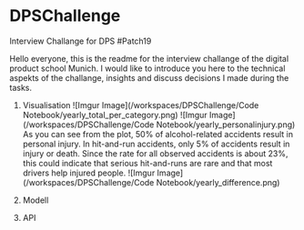 # DPSChallenge
Interview Challange for DPS #Patch19


Hello everyone,
this is the readme for the interview challange of the digital product school Munich. I would like to introduce you here to the technical aspekts of the challange, insights and discuss decisions I made during the tasks.

1. Visualisation
![Imgur Image](/workspaces/DPSChallenge/Code Notebook/yearly_total_per_category.png)
![Imgur Image](/workspaces/DPSChallenge/Code Notebook/yearly_personalinjury.png)
As you can see from the plot, 50% of alcohol-related accidents result in personal injury. In hit-and-run accidents, only 5% of accidents result in injury or death. Since the rate for all observed accidents is about 23%, this could indicate that serious hit-and-runs are rare and that most drivers help injured people.
![Imgur Image](/workspaces/DPSChallenge/Code Notebook/yearly_difference.png)

2. Modell

3. API